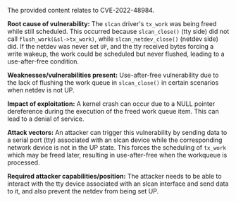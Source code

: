 The provided content relates to CVE-2022-48984.

**Root cause of vulnerability:**
The `slcan` driver's `tx_work` was being freed while still scheduled. This occurred because `slcan_close()` (tty side) did not call `flush_work(&sl->tx_work)`, while `slcan_netdev_close()` (netdev side) did. If the netdev was never set `UP`, and the tty received bytes forcing a write wakeup, the work could be scheduled but never flushed, leading to a use-after-free condition.

**Weaknesses/vulnerabilities present:**
Use-after-free vulnerability due to the lack of flushing the work queue in `slcan_close()` in certain scenarios when netdev is not UP.

**Impact of exploitation:**
A kernel crash can occur due to a NULL pointer dereference during the execution of the freed work queue item. This can lead to a denial of service.

**Attack vectors:**
An attacker can trigger this vulnerability by sending data to a serial port (tty) associated with an slcan device while the corresponding network device is not in the UP state. This forces the scheduling of `tx_work` which may be freed later, resulting in use-after-free when the workqueue is processed.

**Required attacker capabilities/position:**
The attacker needs to be able to interact with the tty device associated with an slcan interface and send data to it, and also prevent the netdev from being set UP.